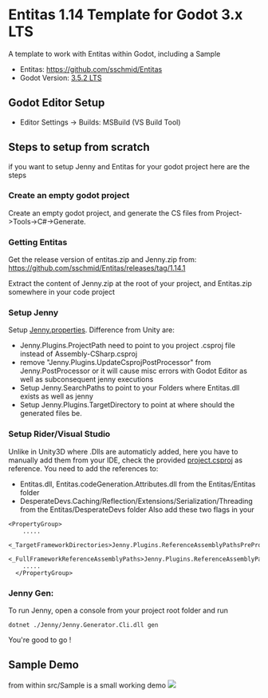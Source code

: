# Entitas 1.14 Template for Godot 3.x LTS
A template to work with Entitas within Godot, including a Sample

- Entitas: https://github.com/sschmid/Entitas
- Godot Version: [3.5.2 LTS](https://godotengine.org/)

## Godot Editor Setup
- Editor Settings -> Builds: MSBuild (VS Build Tool)

## Steps to setup from scratch
if you want to setup Jenny and Entitas for your godot project here are the steps

### Create an empty godot project
Create an empty godot project, and generate the CS files from Project->Tools->C#->Generate.

### Getting Entitas

Get the release version of entitas.zip and Jenny.zip from: https://github.com/sschmid/Entitas/releases/tag/1.14.1

Extract the content of Jenny.zip at the root of your project, and Entitas.zip somewhere in your code project 

### Setup Jenny

Setup [Jenny.properties](https://github.com/Guendeli/godot-entitas-template/blob/master/Jenny.properties). Difference from Unity are:
- Jenny.Plugins.ProjectPath need to point to you project .csproj file instead of Assembly-CSharp.csproj
- remove "Jenny.Plugins.UpdateCsprojPostProcessor" from Jenny.PostProcessor or it will cause misc errors with Godot Editor as well as subconsequent jenny executions
- Setup Jenny.SearchPaths to point to your Folders where Entitas.dll exists as well as jenny
- Setup Jenny.Plugins.TargetDirectory to point at where should the generated files be.

### Setup Rider/Visual Studio

Unlike in Unity3D where .Dlls are automaticly added, here you have to manually add them from your IDE, check the provided [project.csproj](https://github.com/Guendeli/godot-entitas-template/blob/master/godot-entitas.csproj) as reference.
You need to add the references to:

- Entitas.dll, Entitas.codeGeneration.Attributes.dll from the Entitas/Entitas folder
- DesperateDevs.Caching/Reflection/Extensions/Serialization/Threading from the Entitas/DesperateDevs folder
Also add these two flags in your <PropertyGroup>

```
<PropertyGroup>
    .....
    <_TargetFrameworkDirectories>Jenny.Plugins.ReferenceAssemblyPathsPreProcessor</_TargetFrameworkDirectories>
    <_FullFrameworkReferenceAssemblyPaths>Jenny.Plugins.ReferenceAssemblyPathsPreProcessor</_FullFrameworkReferenceAssemblyPaths>
    .....
  </PropertyGroup>
```

### Jenny Gen:

To run Jenny, open a console from your project root folder and run
```
dotnet ./Jenny/Jenny.Generator.Cli.dll gen
```

You're good to go !

## Sample Demo
from within src/Sample is a small working demo
![](https://i.imgur.com/V8CbWYR.gif)
 
